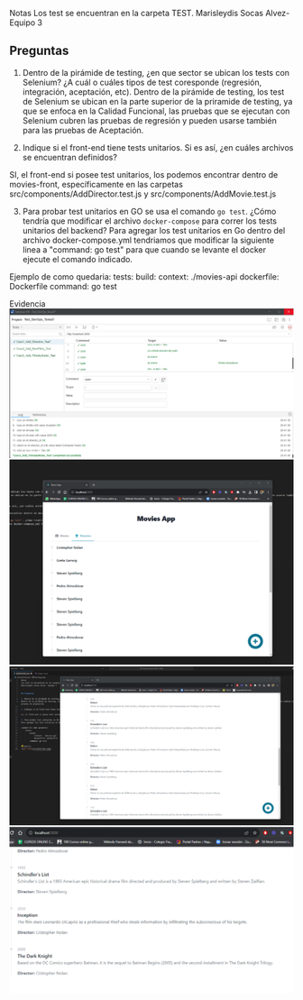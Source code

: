 Notas
Los test se encuentran en la carpeta TEST.
Marisleydis Socas Alvez- Equipo 3


## Preguntas

1. Dentro de la pirámide de testing, ¿en que sector se ubican los tests con Selenium? ¿A cuál o cuáles tipos de test coresponde (regresión, integración, aceptación, etc).
Dentro de la pirámide de testing, los test de Selenium se ubican en la parte superior de la priramide de testing, ya que se enfoca en la Calidad Funcional, las pruebas que se ejecutan con Selenium cubren las pruebas de regresión y pueden usarse también para las pruebas de Aceptación.

2. Indique si el front-end tiene tests unitarios. Si es así, ¿en cuáles archivos se encuentran definidos?

SI, el front-end si posee test unitarios, los podemos encontrar dentro de movies-front, específicamente en las carpetas src/components/AddDirector.test.js y src/components/AddMovie.test.js

3. Para probar test unitarios en GO se usa el comando `go test`. ¿Cómo tendría que modificar el archivo `docker-compose` para correr los tests unitarios del backend?
Para agregar los test unitarios en Go dentro del archivo docker-compose.yml tendriamos que modificar la siguiente linea a "command: go test" para que cuando se levante el docker ejecute el comando indicado.

Ejemplo de como quedaria:
    tests:
        build:
            context: ./movies-api
            dockerfile: Dockerfile
        command: go test

Evidencia
![Alt text](evidencia01.png)
![Alt text](evidencia02.png)
![Alt text](evidencia03.png)
![Alt text](evidencia04.png)